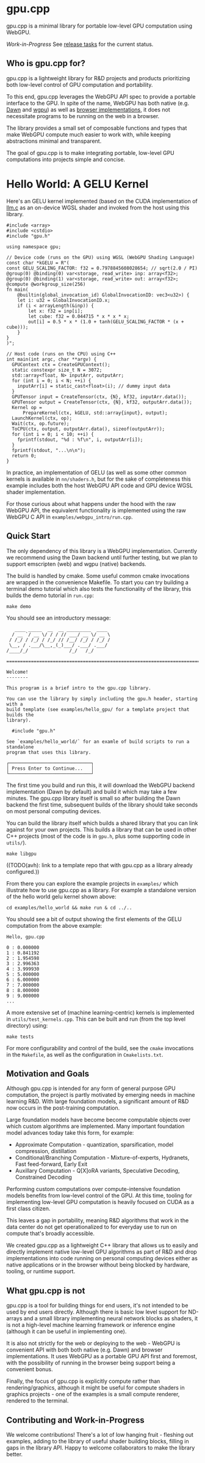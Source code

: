 # gpu.cpp

gpu.cpp is a minimal library for portable low-level GPU computation using
WebGPU. 

*Work-in-Progress* See [release
tasks](https://github.com/AnswerDotAI/gpu.cpp/wiki/Release-Tasks) for the
current status.

## Who is gpu.cpp for?

gpu.cpp is a lightweight library for R&D projects and products prioritizing
both low-level control of GPU computation and portability.  

To this end, gpu.cpp leverages the WebGPU API spec to provide a portable
interface to the GPU. In spite of the name, WebGPU has both native (e.g.
[Dawn](https://github.com/google/dawn/) and
[wgpu](https://github.com/gfx-rs/wgpu)) as well as [browser
implementations](https://github.com/gpuweb/gpuweb/wiki/Implementation-Status),
it does not necessitate programs to be running on the web in a browser.

The library provides a small set of composable functions and types that make
WebGPU compute much easier to work with, while keeping abstractions minimal and
transparent.

The goal of gpu.cpp is to make integrating portable, low-level GPU computations
into projects simple and concise.

# Hello World: A GELU Kernel

Here's an GELU kernel implemented (based on the CUDA implementation of
[llm.c](https://github.com/karpathy/llm.c) as an on-device WGSL shader and
invoked from the host using this library.

```
#include <array>
#include <cstdio>
#include "gpu.h"

using namespace gpu;

// Device code (runs on the GPU) using WGSL (WebGPU Shading Language)
const char *kGELU = R"(
const GELU_SCALING_FACTOR: f32 = 0.7978845608028654; // sqrt(2.0 / PI)
@group(0) @binding(0) var<storage, read_write> inp: array<f32>;
@group(0) @binding(1) var<storage, read_write> out: array<f32>;
@compute @workgroup_size(256)
fn main(
    @builtin(global_invocation_id) GlobalInvocationID: vec3<u32>) {
    let i: u32 = GlobalInvocationID.x;
    if (i < arrayLength(&inp)) {
        let x: f32 = inp[i];
        let cube: f32 = 0.044715 * x * x * x;
        out[i] = 0.5 * x * (1.0 + tanh(GELU_SCALING_FACTOR * (x + cube)));
    }
}
)";

// Host code (runs on the CPU) using C++
int main(int argc, char **argv) {
  GPUContext ctx = CreateGPUContext();
  static constexpr size_t N = 3072;
  std::array<float, N> inputArr, outputArr;
  for (int i = 0; i < N; ++i) {
    inputArr[i] = static_cast<float>(i); // dummy input data
  }
  GPUTensor input = CreateTensor(ctx, {N}, kf32, inputArr.data());
  GPUTensor output = CreateTensor(ctx, {N}, kf32, outputArr.data());
  Kernel op =
      PrepareKernel(ctx, kGELU, std::array{input}, output);
  LaunchKernel(ctx, op);
  Wait(ctx, op.future);
  ToCPU(ctx, output, outputArr.data(), sizeof(outputArr));
  for (int i = 0; i < 10; ++i) {
    fprintf(stdout, "%d : %f\n", i, outputArr[i]);
  }
  fprintf(stdout, "...\n\n");
  return 0;
}
```

In practice, an implementation of GELU (as well as some other common kernels is
available in `nn/shaders.h`, but for the sake of completeness this example
includes both the host WebGPU API code and GPU device WGSL shader
implementation.

For those curious about what happens under the hood with the raw WebGPU API,
the equivalent functionality is implemented using the raw WebGPU C API in
`examples/webgpu_intro/run.cpp`.

## Quick Start

The only dependency of this library is a WebGPU implementation. Currently we
recommend using the Dawn backend until further testing, but we plan to support
emscripten (web) and wgpu (native) backends.

The build is handled by cmake. Some useful common cmake invocations are wrapped
in the convenience Makefile. To start you can try building a terminal demo
tutorial which also tests the functionality of the library, this builds the
demo tutorial in `run.cpp`:

```
make demo
```

You should see an introductory message:
```
   ____ _____  __  __ _________  ____ 
  / __ `/ __ \/ / / // ___/ __ \/ __ \
 / /_/ / /_/ / /_/ // /__/ /_/ / /_/ /
 \__, / .___/\__,_(_)___/ .___/ .___/ 
/____/_/               /_/   /_/

================================================================================

Welcome!
--------

This program is a brief intro to the gpu.cpp library.

You can use the library by simply including the gpu.h header, starting with a
build template (see examples/hello_gpu/ for a template project that builds the
library).

  #include "gpu.h"

See `examples/hello_world/` for an examle of build scripts to run a standalone
program that uses this library.

┌──────────────────────────────┐
│ Press Enter to Continue...   │
└──────────────────────────────┘
```

The first time you build and run this, it will download the WebGPU backend
implementation (Dawn by default) and build it which may take a few minutes. The
gpu.cpp library itself is small so after building the Dawn backend the first
time, subsequent builds of the library should take seconds on most personal
computing devices.

You can build the library itself which builds a shared library that you can
link against for your own projects. This builds a library that can be used in
other C++ projects (most of the code is in `gpu.h`, plus some supporting code
in `utils/`).

```
make libgpu
```

((TODO(avh): link to a template repo that with gpu.cpp as a library already
configured.))

From there you can explore the example projects in `examples/` which illustrate
how to use gpu.cpp as a library. For example a standalone version of the hello
world gelu kernel shown above:

```
cd examples/hello_world && make run & cd ../..
```

You should see a bit of output showing the first elements of the GELU
computation from the above example:

```
Hello, gpu.cpp

0 : 0.000000
1 : 0.841192
2 : 1.954598
3 : 2.996363
4 : 3.999930
5 : 5.000000
6 : 6.000000
7 : 7.000000
8 : 8.000000
9 : 9.000000
...
```

A more extensive set of (machine learning-centric) kernels is implemented in
`utils/test_kernels.cpp`. This can be built and run (from the top level
directory) using:

```
make tests
```

For more configurability and control of the build, see the `cmake`  invocations
in the `Makefile`,  as well as the configuration in `Cmakelists.txt`.

## Motivation and Goals

Although gpu.cpp is intended for any form of general purpose GPU computation,
the project is partly motivated by emerging needs in machine learning R&D. With
large foundation models, a significant amount of R&D now occurs in the
post-training computation.

Large foundation models have become become computable objects over which custom
algorithms are implemented. Many important foundation model advances today take
this form, for example:

- Approximate Computation - quantization, sparsification, model compression, distillation
- Conditional/Branching Computation - Mixture-of-experts, Hydranets, Fast feed-forward, Early Exit
- Auxillary Computation - Q[X]oRA variants, Speculative Decoding, Constrained Decoding

Performing custom computations over compute-intensive foundation models
benefits from low-level control of the GPU. At this time, tooling for
implementing low-level GPU computation is heavily focused on CUDA as a first
class citizen.

This leaves a gap in portability, meaning R&D algorithms that work in the data
center do not get operationalized to for everyday use to run on compute that's
broadly accessible.

We created gpu.cpp as a lightweight C++ library that allows us to easily and
directly implement native low-level GPU algorithms as part of R&D and drop
implementations into code running on personal computing devices either as
native applications or in the browser without being blocked by hardware,
tooling, or runtime support.


## What gpu.cpp is not

gpu.cpp is a tool for building things for end users, it's not intended to be
used by end users directly. Although there is basic low level support for
ND-arrays and a small library implementing neural network blocks as shaders, it
is not a high-level machine learning framework or inference engine (although it
can be useful in implementing one).

It is also not strictly for the web or deploying to the web - WebGPU is
convenient API with both both native (e.g. Dawn) and browser implementations.
It uses WebGPU as a portable GPU API first and foremost, with the possibility
of running in the browser being support being a convenient bonus.

Finally, the focus of gpu.cpp is explicitly compute rather than
rendering/graphics, although it might be useful for compute shaders in graphics
projects - one of the examples is a small compute renderer, rendered to the
terminal.

## Contributing and Work-in-Progress

We welcome contributions! There's a lot of low hanging fruit - fleshing out
examples, adding to the library of useful shader building blocks, filling in
gaps in the library API. Happy to welcome collaborators to make the library
better. 

